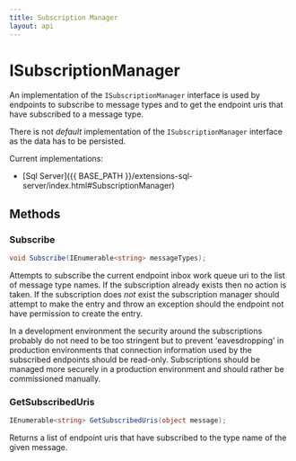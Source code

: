 ```yaml
---
title: Subscription Manager
layout: api
---
```

# ISubscriptionManager

An implementation of the `ISubscriptionManager` interface is used by endpoints to subscribe to message types and to get the endpoint uris that have subscribed to a message type.

There is not *default* implementation of the `ISubscriptionManager` interface as the data has to be persisted.

Current implementations:

- [Sql Server]({{ BASE_PATH }}/extensions-sql-server/index.html#SubscriptionManager)

## Methods

### Subscribe

``` c#
void Subscribe(IEnumerable<string> messageTypes);
```

Attempts to subscribe the current endpoint inbox work queue uri to the list of message type names.  If the subscription already exists then no action is taken.  If the subscription does *not* exist the subscription manager should attempt to make the entry and throw an exception should the endpoint not have permission to create the entry.

In a development environment the security around the subscriptions probably do not need to be too stringent but to prevent 'eavesdropping' in production environments that connection information used by the subscribed endpoints should be read-only.  Subscriptions should be managed more securely in a production environment and should rather be commissioned manually.

### GetSubscribedUris

``` c#
IEnumerable<string> GetSubscribedUris(object message);
```

Returns a list of endpoint uris that have subscribed to the type name of the given message.

